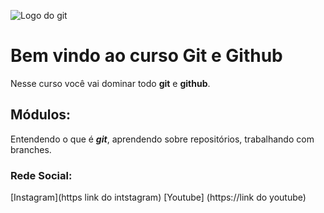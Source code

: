 ![Logo do git](https://sujeitoprogramador.com/wp-content/uploads/2021/04/gitimage.png)

# Bem vindo ao curso Git e Github

Nesse curso você vai dominar todo **git** e **github**.

 ## Módulos:
 Entendendo o que é **_git_**, aprendendo sobre repositórios, trabalhando com branches.
 

### Rede Social:

[Instagram](https link do intstagram)
[Youtube] (https://link do youtube)